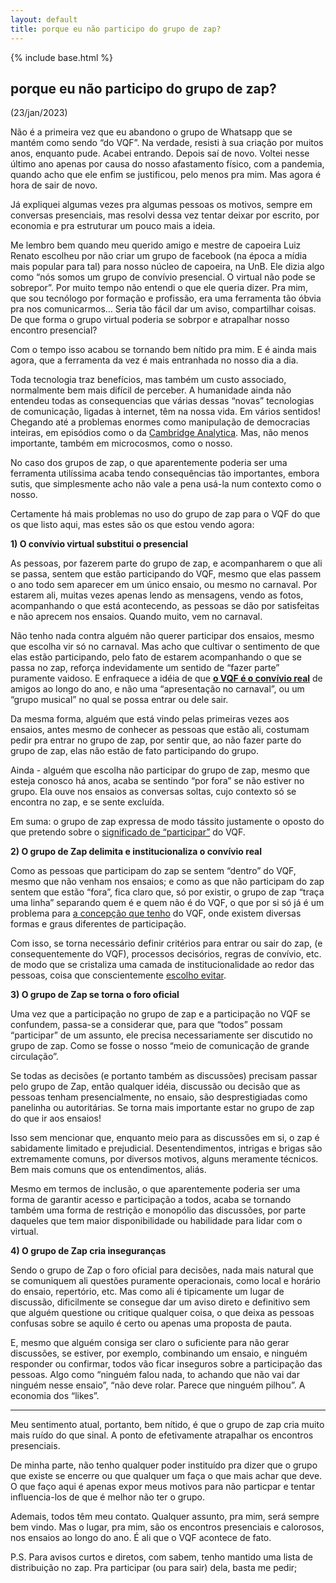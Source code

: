 ```yaml
---
layout: default
title: porque eu não participo do grupo de zap?
---
```

{% include base.html %}

## porque eu não participo do grupo de zap?
(23/jan/2023)

Não é a primeira vez que eu abandono o grupo de Whatsapp que se mantém como sendo “do VQF”. Na verdade, resisti à sua criação por muitos anos, enquanto pude. Acabei entrando. Depois saí de novo. Voltei nesse último ano apenas por causa do nosso afastamento físico, com a pandemia, quando acho que ele enfim se justificou, pelo menos pra mim. Mas agora é hora de sair de novo.

Já expliquei algumas vezes pra algumas pessoas os motivos, sempre em conversas presenciais, mas resolvi dessa vez tentar deixar por escrito, por economia e pra estruturar um pouco mais a ideia.

Me lembro bem quando meu querido amigo e mestre de capoeira Luiz Renato escolheu por não criar um grupo de facebook (na época a mídia mais popular para tal) para nosso núcleo de capoeira, na UnB. Ele dizia algo como “nós somos um grupo de convívio presencial. O virtual não pode se sobrepor”. Por muito tempo não entendi o que ele queria dizer. Pra mim, que sou tecnólogo por formação e profissão, era uma ferramenta tão óbvia pra nos comunicarmos… Seria tão fácil dar um aviso, compartilhar coisas. De que forma o grupo virtual poderia se sobrpor e atrapalhar nosso encontro presencial?

Com o tempo isso acabou se tornando bem nítido pra mim. E é ainda mais agora, que a ferramenta da vez é mais entranhada no nosso dia a dia.

Toda tecnologia traz benefícios, mas também um custo associado, normalmente bem mais difícil de perceber. A humanidade ainda não entendeu todas as consequencias que várias dessas “novas” tecnologias de comunicação, ligadas à internet, têm na nossa vida. Em vários sentidos! Chegando até a problemas enormes como manipulação de democracias inteiras, em episódios como o da [Cambridge Analytica](https://pt.wikipedia.org/wiki/Esc%C3%A2ndalo_de_dados_Facebook%E2%80%93Cambridge_Analytica). Mas, não menos importante, também em microcosmos, como o nosso.

No caso dos grupos de zap, o que aparentemente poderia ser uma ferramenta utilíssima acaba tendo consequências tão importantes, embora sutis, que simplesmente acho não vale a pena usá-la num contexto como o nosso.

Certamente há mais problemas no uso do grupo de zap para o VQF do que os que listo aqui, mas estes são os que estou vendo agora:

**1) O convívio virtual substitui o presencial**

As pessoas, por fazerem parte do grupo de zap, e acompanharem o que ali se passa, sentem que estão participando do VQF, mesmo que elas passem o ano todo sem aparecer em um único ensaio, ou mesmo no carnaval. Por estarem ali, muitas vezes apenas lendo as mensagens, vendo as fotos, acompanhando o que está acontecendo, as pessoas se dão por satisfeitas e não aprecem nos ensaios. Quando muito, vem no carnaval.

Não tenho nada contra alguém não querer participar dos ensaios, mesmo que escolha vir só no carnaval. Mas acho que cultivar o sentimento de que elas estão participando, pelo fato de estarem acompanhando o que se passa no zap, reforça indevidamente um sentido de “fazer parte” puramente vaidoso. E enfraquece a idéia de que [**o VQF é o convívio real**](razao_de_ser) de amigos ao longo do ano, e não uma “apresentação no carnaval”, ou um “grupo musical” no qual se possa entrar ou dele sair.

Da mesma forma, alguém que está vindo pelas primeiras vezes aos ensaios, antes mesmo de conhecer as pessoas que estão ali, costumam pedir pra entrar no grupo de zap, por sentir que, ao não fazer parte do grupo de zap, elas não estão de fato participando do grupo.

Ainda - alguém que escolha não participar do grupo de zap, mesmo que esteja conosco há anos, acaba se sentindo “por fora” se não estiver no grupo. Ela ouve nos ensaios as conversas soltas, cujo contexto só se encontra no zap, e se sente excluída.

Em suma: o grupo de zap expressa de modo tássito justamente o oposto do que pretendo sobre o [significado de “participar”](razao_de_ser) do VQF.

**2) O grupo de Zap delimita e institucionaliza o convívio real**

Como as pessoas que participam do zap se sentem “dentro” do VQF, mesmo que não venham nos ensaios; e como as que não participam do zap sentem que estão “fora”, fica claro que, só por existir, o grupo de zap “traça uma linha” separando quem é e quem não é do VQF, o que por si só já é um problema para [a concepção que tenho](o_que_eh) do VQF, onde existem diversas formas e graus diferentes de participação.

Com isso, se torna necessário definir critérios para entrar ou sair do zap, (e consequentemente do VQF), processos decisórios, regras de convívio, etc. de modo que se cristaliza uma camada de institucionalidade ao redor das pessoas, coisa que conscientemente [escolho evitar](o_que_eh).

**3) O grupo de Zap se torna o foro oficial**

Uma vez que a participação no grupo de zap e a participação no VQF se confundem, passa-se a considerar que, para que “todos” possam “participar” de um assunto, ele precisa necessariamente ser discutido no grupo de zap. Como se fosse o nosso “meio de comunicação de grande circulação”.

Se todas as decisões (e portanto também as discussões) precisam passar pelo grupo de Zap, então qualquer idéia, discussão ou decisão que as pessoas tenham presencialmente, no ensaio, são desprestigiadas como panelinha ou autoritárias. Se torna mais importante estar no grupo de zap do que ir aos ensaios!

Isso sem mencionar que, enquanto meio para as discussões em si, o zap é sabidamente limitado e prejudicial. Desentendimentos, intrigas e brigas são extremamente comuns, por diversos motivos, alguns meramente técnicos. Bem mais comuns que os entendimentos, aliás.

Mesmo em termos de inclusão, o que aparentemente poderia ser uma forma de garantir acesso e participação a todos, acaba se tornando também uma forma de restrição e monopólio das discussões, por parte daqueles que tem maior disponibilidade ou habilidade para lidar com o virtual.

**4) O grupo de Zap cria inseguranças**

Sendo o grupo de Zap o foro oficial para decisões, nada mais natural que se comuniquem ali questões puramente operacionais, como local e horário do ensaio, repertório, etc. Mas como ali é tipicamente um lugar de discussão, dificilmente se consegue dar um aviso direto e definitivo sem que alguém questione ou critique qualquer coisa, o que deixa as pessoas confusas sobre se aquilo é certo ou apenas uma proposta de pauta.

E, mesmo que alguém consiga ser claro o suficiente para não gerar discussões, se estiver, por exemplo, combinando um ensaio, e ninguém responder ou confirmar, todos vão ficar inseguros sobre a participação das pessoas. Algo como “ninguém falou nada, to achando que não vai dar ninguém nesse ensaio”, “não deve rolar. Parece que ninguém pilhou”. A economia dos “likes”.

---

Meu sentimento atual, portanto, bem nítido, é que o grupo de zap cria muito mais ruído do que sinal. A ponto de efetivamente atrapalhar os encontros presenciais.

De minha parte, não tenho qualquer poder instituído pra dizer que o grupo que existe se encerre ou que qualquer um faça o que mais achar que deve. O que faço aqui é apenas expor meus motivos para não particpar e tentar influencia-los de que é melhor não ter o grupo.

Ademais, todos têm meu contato. Qualquer assunto, pra mim, será sempre bem vindo. Mas o lugar, pra mim, são os encontros presenciais e calorosos, nos ensaios ao longo do ano. É ali que o VQF acontece de fato.

P.S. Para avisos curtos e diretos, com sabem, tenho mantido uma lista de distribuição no zap. Pra participar (ou para sair) dela, basta me pedir;
